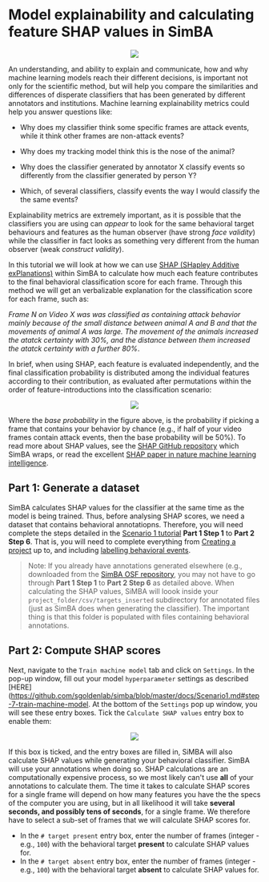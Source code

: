 # Model explainability and calculating feature SHAP values in SimBA

<p align="center">
<img src="https://github.com/sgoldenlab/simba/blob/master/images/SHAP0.png" />
</p>



An understanding, and ability to explain and communicate, how and why machine learning models reach their different decisions, is important not only for the scientific method, but will help you compare the similarities and differences of disperate classifiers that has been generated by different annotators and institutions. Machine learning explainability metrics could help you answer questions like:

* Why does my classifier think some specific frames are attack events, while it think other frames are non-attack events?
 
* Why does my tracking model think this is the nose of the animal?
 
* Why does the classifier generated by annotator X classify events so differently from the classifier generated by person Y? 

* Which, of several classifiers, classify events the way I would classify the the same events?
 
Explainability metrics are extremely important, as it is possible that the classifiers you are using can *appear* to look for the same behavioral target behaviours and features as the human observer (have strong *face validity*) while the classifier in fact looks as something very different from the human observer (weak *construct validity*). 

In this tutorial we will look at how we can use [SHAP (SHapley Additive exPlanations)](https://github.com/slundberg/shap) within SimBA to calculate how much each feature contributes to the final behavioral classification score for each frame. Through this method we will get an verbalizable explanation for the classification score for each frame, such as: 

*Frame N on Video X was was classified as containing attack behavior mainly because of the small distance between animal A and B and that the movements of animal A was large. The movement of the animals increased the atatck certainty with 30%, and the distance between them increased the atatck certainty with a further 80%*. 
 
 
In brief, when using SHAP, each feature is evaluated independently, and the final classification probability is distributed among the individual features according to their contribution, as evaluated after permutations within the order of feature-introductions into the classification scenario:

<p align="center">
<img src="https://github.com/sgoldenlab/simba/blob/master/images/SHAP1.png" />
</p>

Where the *base probability* in the figure above, is the probability if picking a frame that contains your behavior by chance (e.g., if half of your video frames contain attack events, then the base probability will be 50%). To read more about SHAP values, see the [SHAP GitHub repository](https://github.com/slundberg/shap) which SimBA wraps, or read the excellent [SHAP paper in nature machine learning intelligence](https://www.nature.com/articles/s42256-019-0138-9). 

## Part 1: Generate a dataset

SimBA calculates SHAP values for the classifier at the same time as the model is being trained. Thus, before analysing SHAP scores, we need a dataset that contains behavioral annotatiopns. Therefore, you will need complete the steps detailed in the [Scenario 1 tutorial](https://github.com/sgoldenlab/simba/blob/master/docs/Scenario1.md) **Part 1 Step 1** to **Part 2 Step 6**. That is, you will need to complete everything from [Creating a project](https://github.com/sgoldenlab/simba/blob/master/docs/Scenario1.md#part-1-create-a-new-project-1) up to, and including [labelling behavioral events](https://github.com/sgoldenlab/simba/blob/master/docs/Scenario1.md#step-6-label-behavior-ie-create-annotations-for-predictive-classifiers). 

>Note: If you already have annotations generated elsewhere (e.g., downloaded from the [SimBA OSF repository](https://osf.io/d69jt/), you may not have to go through **Part 1 Step 1** to **Part 2 Step 6** as detailed above. When calculating the SHAP values, SiMBA will loook inside your `project_folder/csv/targets_inserted` subdirectory for annotated files (just as SimBA does when generating the classifier). The important thing is that this folder is populated with files containing behavioral annotations. 

## Part 2: Compute SHAP scores

Next, navigate to the `Train machine model` tab and click on `Settings`. In the pop-up window, fill out your model `hyperparameter` settings as described [HERE]
(https://github.com/sgoldenlab/simba/blob/master/docs/Scenario1.md#step-7-train-machine-model. At the bottom of the `Settings` pop up window, you will see these entry boxes. Tick the `Calculate SHAP values` entry box to enable them:

<p align="center">
<img src="https://github.com/sgoldenlab/simba/blob/master/images/SHAP2.png" />
</p>

If this box is ticked, and the entry boxes are filled in, SiMBA will also calculate SHAP values while generating your behavioral classifier. SimBA will use your annotations when doing so. SHAP calculations are an computationally expensive process, so we most likely can't use **all** of your annotations to calculate them. The time it takes to calculate SHAP scores for a single frame will depend on how many features you have the the specs of the computer you are using, but in all likelihood it will take **several seconds, and possibly tens of seconds**, for a single frame. We therefore have to select a sub-set of frames that we will calculate SHAP scores for. 

  - In the `# target present` entry box, enter the number of frames (integer - e.g., `100`) with the behavioral target **present** to calculate SHAP values for. 
  - In the `# target absent` entry box, enter the number of frames (integer - e.g., `100`) with the behavioral target **absent** to calculate SHAP values for.









